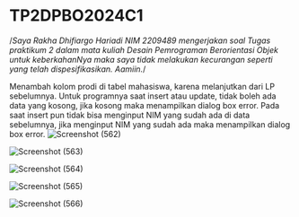 # TP2DPBO2024C1
/*Saya Rakha Dhifiargo Hariadi
 NIM 2209489 mengerjakan soal 
 Tugas praktikum 2 dalam mata kuliah 
 Desain Pemrograman Berorientasi Objek
 untuk keberkahanNya maka saya tidak
 melakukan kecurangan seperti 
 yang telah dispesifikasikan. Aamiin.*/ 

Menambah kolom prodi di tabel mahasiswa, karena melanjutkan dari LP sebelumnya. Untuk programnya saat insert atau update, tidak boleh ada data yang kosong, jika kosong maka menampilkan dialog box error. Pada saat insert pun tidak bisa menginput NIM yang sudah ada di data sebelumnya, jika menginput NIM yang sudah ada maka menampilkan dialog box error.
![Screenshot (562)](https://github.com/rakhargo/TP2DPBO2024C1/assets/117525800/7aef936a-6986-473d-ad59-a9d0d3be1e49)

![Screenshot (563)](https://github.com/rakhargo/TP2DPBO2024C1/assets/117525800/cd974e02-44ea-4822-841f-4843fb22ee69)

![Screenshot (564)](https://github.com/rakhargo/TP2DPBO2024C1/assets/117525800/b539a43e-689c-428b-87d3-17e15bb39f81)

![Screenshot (565)](https://github.com/rakhargo/TP2DPBO2024C1/assets/117525800/62e2d9ea-0b63-47bf-93d4-e3338c4b41df)

![Screenshot (566)](https://github.com/rakhargo/TP2DPBO2024C1/assets/117525800/f0f1c396-1601-450d-83b7-62d25e8372f8)
